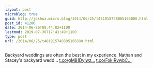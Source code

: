 ```yaml
---
layout: post
microblog: true
guid: http://joshua.micro.blog/2014/06/25/t481915748085166080.html
post_id: 41206
date: 2014-06-26T08:44:02+1100
lastmod: 2019-07-30T17:41:49+1100
type: post
url: /2014/06/25/t481915748085166080.html
---
```

Backyard weddings are often the best in my experience. Nathan and Stacey's backyard wedd... [t.co/gM81Dylwz...](http://t.co/gM81DylwzD) [t.co/FokIRywbC...](http://t.co/FokIRywbCN)
